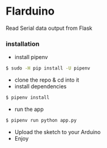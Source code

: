# Flarduino
Read Serial data output from Flask

### installation
- install pipenv
```bash
$ sudo -H pip install -U pipenv
```
- clone the repo & cd into it
- install dependencies
```bash
$ pipenv install
```
- run the app
```bash
$ pipenv run python app.py
```
- Upload the sketch to your Arduino
- Enjoy
